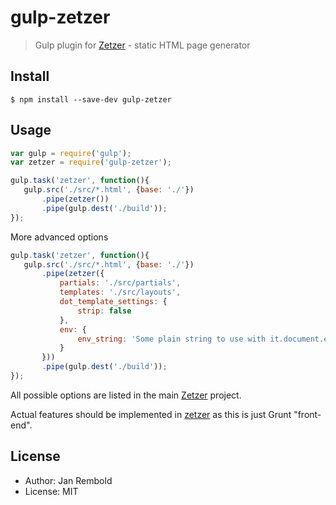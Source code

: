 # gulp-zetzer

> Gulp plugin for [Zetzer][zetzer] - static HTML page generator

## Install

```
$ npm install --save-dev gulp-zetzer
```


## Usage

```js
var gulp = require('gulp');
var zetzer = require('gulp-zetzer');

gulp.task('zetzer', function(){
   gulp.src('./src/*.html', {base: './'})
       .pipe(zetzer())
       .pipe(gulp.dest('./build'));
});
```

More advanced options
```js
gulp.task('zetzer', function(){
   gulp.src('./src/*.html', {base: './'})
       .pipe(zetzer({
		   partials: './src/partials',
		   templates: './src/layouts',
		   dot_template_settings: {
			   strip: false
		   },
		   env: {
			   env_string: 'Some plain string to use with it.document.env_string'
		   }
       }))
       .pipe(gulp.dest('./build'));
});
```

All possible options are listed in the main [Zetzer][zetzer] project.

Actual features should be implemented in [zetzer] as this is just
Grunt "front-end".

[zetzer]: https://github.com/brainshave/zetzer


## License
* Author: Jan Rembold
* License: MIT
